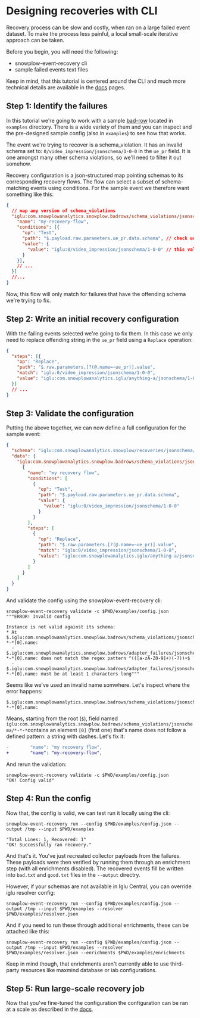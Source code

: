 # Designing recoveries with CLI

Recovery process can be slow and costly, when ran on a large failed event dataset.
To make the process less painful, a local small-scale iterative approach can be taken.

Before you begin, you will need the following:
- snowplow-event-recovery cli
- sample failed events text files

Keep in mind, that this tutorial is centered around the CLI and much more technical details are available in the [docs](https://docs.snowplow.io/docs/managing-data-quality/recovering-failed-events/) pages.

## Step 1: Identify the failures
In this tutorial we're going to work with a sample [bad-row](https://github.com/snowplow/snowplow-badrows) located in `examples` directory. 
There is a wide variety of them and you can inspect and the pre-designed sample config (also in `examples`) to see how that works.

The event we're trying to recover is a schema_violation. It has an invalid schema set to: `0/video_impression/jsonschema/1-0-0` in the `ue_pr` field. It is one amongst many other schema violations, so we'll need to filter it out somehow.

Recovery configuration is a json-structured map pointing schemas to its corresponding recovery flows. The flow can select a subset of schema-matching events using conditions. For the sample event we therefore want something like this:

```json
{
  // map any version of schema_violations
  "iglu:com.snowplowanalytics.snowplow.badrows/schema_violations/jsonschema/*-*-*": [{
    "name": "my-recovery-flow",
    "conditions": [{
      "op": "Test",
      "path": "$.payload.raw.parameters.ue_pr.data.schema", // check ue_pr.data.schema for
      "value": {
        "value": "iglu:0/video_impression/jsonschema/1-0-0" // this value
      }
    }],
    // ...
  }]
  //...
}
```

Now, this flow will only match for failures that have the offending schema we're trying to fix.

## Step 2: Write an initial recovery configuration

With the failing events selected we're going to fix them. In this case we only need to replace offending string in the `ue_pr` field using a `Replace` operation:

```json
{
  "steps": [{
    "op": "Replace",
    "path": "$.raw.parameters.[?(@.name=~ue_pr)].value",
    "match": "iglu:0/video_impression/jsonschema/1-0-0",
    "value": "iglu:com.snowplowanalytics.iglu/anything-a/jsonschema/1-0-0"
  }]
  // ...
}
```

## Step 3: Validate the configuration

Putting the above together, we can now define a full configuration for the sample event:

```json
{
  "schema": "iglu:com.snowplowanalytics.snowplow/recoveries/jsonschema/4-0-0",
  "data": {
    "iglu:com.snowplowanalytics.snowplow.badrows/schema_violations/jsonschema/*-*-*": [
      {
        "name": "my recovery flow",
        "conditions": [
          {
            "op": "Test",
            "path": "$.payload.raw.parameters.ue_pr.data.schema",
            "value": {
              "value": "iglu:0/video_impression/jsonschema/1-0-0"
            }
          }
        ],
        "steps": [
          {
            "op": "Replace",
            "path": "$.raw.parameters.[?(@.name=~ue_pr)].value",
            "match": "iglu:0/video_impression/jsonschema/1-0-0",
            "value": "iglu:com.snowplowanalytics.iglu/anything-a/jsonschema/1-0-0"
          }
        ]
      }
    ]
  }
}
```

And validate the config using the snowplow-event-recovery cli:

```
snowplow-event-recovery validate -c $PWD/examples/config.json 
"""ERROR! Invalid config

Instance is not valid against its schema:
* At $.iglu:com.snowplowanalytics.snowplow.badrows/schema_violations/jsonschema/*-*-*[0].name:
  - $.iglu:com.snowplowanalytics.snowplow.badrows/adapter_failures/jsonschema/*-*-*[0].name: does not match the regex pattern ^(([a-zA-Z0-9]+)(-?))+$
  - $.iglu:com.snowplowanalytics.snowplow.badrows/adapter_failures/jsonschema/*-*-*[0].name: must be at least 1 characters long"""
```
Seems like we've used an invalid name somwhere. Let's inspect where the error happens:
```
$.iglu:com.snowplowanalytics.snowplow.badrows/schema_violations/jsonschema/*-*-*[0].name:
```

Means, starting from the root (`$`), field named `iglu:com.snowplowanalytics.snowplow.badrows/schema_violations/jsonschema/*-*-*`contains an element `[0]` (first one) that's name does not follow a defined pattern: a string with dashes. Let's fix it:
``` diff
-        "name": "my recovery flow",
+        "name": "my-recovery-flow",
```

And rerun the validation:

```
snowplow-event-recovery validate -c $PWD/examples/config.json 
"OK! Config valid"
```

## Step 4: Run the config

Now that, the config is valid, we can test run it locally using the cli:

```shell
snowplow-event-recovery run --config $PWD/examples/config.json --output /tmp --input $PWD/examples

"Total Lines: 1, Recovered: 1"
"OK! Successfully ran recovery."
```

And that's it. You've just recreated collector payloads from the failures. These payloads were then verified by running them through an enrichment step (with all enrichments disabled).
The recovered events fill be written into `bad.txt` and `good.txt` files in the `--output` directry.

However, if your schemas are not available in Iglu Central, you can override iglu resolver config:
```shell
snowplow-event-recovery run --config $PWD/examples/config.json --output /tmp --input $PWD/examples --resolver $PWD/examples/resolver.json
```

And if you need to run these through additional enrichments, these can be attached like this:
```shell
snowplow-event-recovery run --config $PWD/examples/config.json --output /tmp --input $PWD/examples --resolver $PWD/examples/resolver.json --enrichments $PWD/examples/enrichments
```

Keep in mind though, that enrichments aren't currently able to use third-party resources like maxmind database or iab configurations.

## Step 5: Run large-scale recovery job

Now that you've fine-tuned the configuration the configuration can be ran at a scale as described in the [docs](https://docs.snowplow.io/docs/managing-data-quality/recovering-failed-events/).
